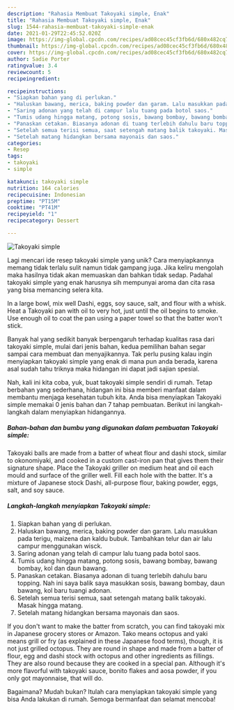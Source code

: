```yaml
---
description: "Rahasia Membuat Takoyaki simple, Enak"
title: "Rahasia Membuat Takoyaki simple, Enak"
slug: 1544-rahasia-membuat-takoyaki-simple-enak
date: 2021-01-29T22:45:52.020Z
image: https://img-global.cpcdn.com/recipes/ad08cec45cf3fb6d/680x482cq70/takoyaki-simple-foto-resep-utama.jpg
thumbnail: https://img-global.cpcdn.com/recipes/ad08cec45cf3fb6d/680x482cq70/takoyaki-simple-foto-resep-utama.jpg
cover: https://img-global.cpcdn.com/recipes/ad08cec45cf3fb6d/680x482cq70/takoyaki-simple-foto-resep-utama.jpg
author: Sadie Porter
ratingvalue: 3.4
reviewcount: 5
recipeingredient:

recipeinstructions:
- "Siapkan bahan yang di perlukan."
- "Haluskan bawang, merica, baking powder dan garam. Lalu masukkan pada terigu, maizena dan kaldu bubuk. Tambahkan telur dan air lalu campur menggunakan wisck."
- "Saring adonan yang telah di campur lalu tuang pada botol saos."
- "Tumis udang hingga matang, potong sosis, bawang bombay, bawang bombay, kol dan daun bawang."
- "Panaskan cetakan. Biasanya adonan di tuang terlebih dahulu baru topping. Nah ini saya balik saya masukkan sosis, bawang bombay, daun bawang, kol baru tuangi adonan."
- "Setelah semua terisi semua, saat setengah matang balik takoyaki. Masak hingga matang."
- "Setelah matang hidangkan bersama mayonais dan saos."
categories:
- Resep
tags:
- takoyaki
- simple

katakunci: takoyaki simple 
nutrition: 164 calories
recipecuisine: Indonesian
preptime: "PT15M"
cooktime: "PT41M"
recipeyield: "1"
recipecategory: Dessert

---
```



![Takoyaki simple](https://img-global.cpcdn.com/recipes/ad08cec45cf3fb6d/680x482cq70/takoyaki-simple-foto-resep-utama.jpg)

Lagi mencari ide resep takoyaki simple yang unik? Cara menyiapkannya memang tidak terlalu sulit namun tidak gampang juga. Jika keliru mengolah maka hasilnya tidak akan memuaskan dan bahkan tidak sedap. Padahal takoyaki simple yang enak harusnya sih mempunyai aroma dan cita rasa yang bisa memancing selera kita.

In a large bowl, mix well Dashi, eggs, soy sauce, salt, and flour with a whisk. Heat a Takoyaki pan with oil to very hot, just until the oil begins to smoke. Use enough oil to coat the pan using a paper towel so that the batter won&#39;t stick.

Banyak hal yang sedikit banyak berpengaruh terhadap kualitas rasa dari takoyaki simple, mulai dari jenis bahan, kedua pemilihan bahan segar sampai cara membuat dan menyajikannya. Tak perlu pusing kalau ingin menyiapkan takoyaki simple yang enak di mana pun anda berada, karena asal sudah tahu triknya maka hidangan ini dapat jadi sajian spesial.


Nah, kali ini kita coba, yuk, buat takoyaki simple sendiri di rumah. Tetap berbahan yang sederhana, hidangan ini bisa memberi manfaat dalam membantu menjaga kesehatan tubuh kita. Anda bisa menyiapkan Takoyaki simple memakai 0 jenis bahan dan 7 tahap pembuatan. Berikut ini langkah-langkah dalam menyiapkan hidangannya.

<!--inarticleads1-->

##### Bahan-bahan dan bumbu yang digunakan dalam pembuatan Takoyaki simple:



Takoyaki balls are made from a batter of wheat flour and dashi stock, similar to okonomiyaki, and cooked in a custom cast-iron pan that gives them their signature shape. Place the Takoyaki griller on medium heat and oil each mould and surface of the griller well. Fill each hole with the batter. It&#39;s a mixture of Japanese stock Dashi, all-purpose flour, baking powder, eggs, salt, and soy sauce. 

<!--inarticleads2-->

##### Langkah-langkah menyiapkan Takoyaki simple:

1. Siapkan bahan yang di perlukan.
1. Haluskan bawang, merica, baking powder dan garam. Lalu masukkan pada terigu, maizena dan kaldu bubuk. Tambahkan telur dan air lalu campur menggunakan wisck.
1. Saring adonan yang telah di campur lalu tuang pada botol saos.
1. Tumis udang hingga matang, potong sosis, bawang bombay, bawang bombay, kol dan daun bawang.
1. Panaskan cetakan. Biasanya adonan di tuang terlebih dahulu baru topping. Nah ini saya balik saya masukkan sosis, bawang bombay, daun bawang, kol baru tuangi adonan.
1. Setelah semua terisi semua, saat setengah matang balik takoyaki. Masak hingga matang.
1. Setelah matang hidangkan bersama mayonais dan saos.


If you don&#39;t want to make the batter from scratch, you can find takoyaki mix in Japanese grocery stores or Amazon. Tako means octopus and yaki means grill or fry (as explained in these Japanese food terms), though, it is not just grilled octopus. They are round in shape and made from a batter of flour, egg and dashi stock with octopus and other ingredients as fillings. They are also round because they are cooked in a special pan. Although it&#39;s more flavorful with takoyaki sauce, bonito flakes and aosa powder, if you only got mayonnaise, that will do. 

Bagaimana? Mudah bukan? Itulah cara menyiapkan takoyaki simple yang bisa Anda lakukan di rumah. Semoga bermanfaat dan selamat mencoba!
